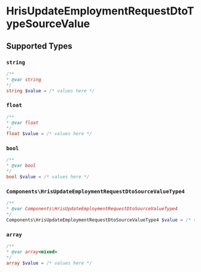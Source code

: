 # HrisUpdateEmploymentRequestDtoTypeSourceValue


## Supported Types

### `string`

```php
/**
* @var string
*/
string $value = /* values here */
```

### `float`

```php
/**
* @var float
*/
float $value = /* values here */
```

### `bool`

```php
/**
* @var bool
*/
bool $value = /* values here */
```

### `Components\HrisUpdateEmploymentRequestDtoSourceValueType4`

```php
/**
* @var Components\HrisUpdateEmploymentRequestDtoSourceValueType4
*/
Components\HrisUpdateEmploymentRequestDtoSourceValueType4 $value = /* values here */
```

### `array`

```php
/**
* @var array<mixed>
*/
array $value = /* values here */
```

